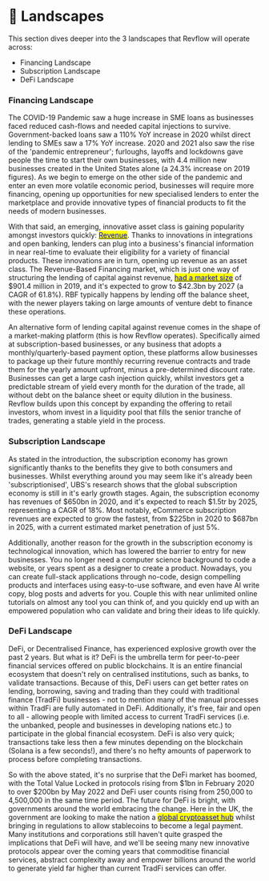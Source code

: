 # 🔎 Landscapes

This section dives deeper into the 3 landscapes that Revflow will operate across:

* Financing Landscape
* Subscription Landscape
* DeFi Landscape

### Financing Landscape

The COVID-19 Pandemic saw a huge increase in SME loans as businesses faced reduced cash-flows and needed capital injections to survive. Government-backed loans saw a 110% YoY increase in 2020 whilst direct lending to SMEs saw a 17% YoY increase. 2020 and 2021 also saw the rise of the 'pandemic entrepreneur'; furloughs, layoffs and lockdowns gave people the time to start their own businesses, with 4.4 million new businesses created in the United States alone (a 24.3% increase on 2019 figures). As we begin to emerge on the other side of the pandemic and enter an even more volatile economic period, businesses will require more financing, opening up opportunities for new specialised lenders to enter the marketplace and provide innovative types of financial products to fit the needs of modern businesses.&#x20;

With that said, an emerging, innovative asset class is gaining popularity amongst investors quickly: [<mark style="color:blue;">Revenue</mark>](https://www.institutionalinvestor.com/article/b1wh288400nrv0/How-a-New-Asset-Class-Is-Growing-Out-of-Subscription-Revenue). Thanks to innovations in integrations and open banking, lenders can plug into a business's financial information in near real-time to evaluate their eligibility for a variety of financial products. These innovations are in turn, opening up revenue as an asset class. The Revenue-Based Financing market, which is just one way of structuring the lending of capital against revenue, <mark style="color:blue;"></mark> [<mark style="color:blue;">had a market size</mark>](https://www.alliedmarketresearch.com/revenue-based-financing-market-A07537) of $901.4 million in 2019, and it's expected to grow to $42.3bn by 2027 (a CAGR of 61.8%). RBF typically happens by lending off the balance sheet, with the newer players taking on large amounts of venture debt to finance these operations.&#x20;

An alternative form of lending capital against revenue comes in the shape of a market-making platform (this is how Revflow operates). Specifically aimed at subscription-based businesses, or any business that adopts a monthly/quarterly-based payment option, these platforms allow businesses to package up their future monthly recurring revenue contracts and trade them for the yearly amount upfront, minus a pre-determined discount rate. Businesses can get a large cash injection quickly, whilst investors get a predictable stream of yield every month for the duration of the trade, all without debt on the balance sheet or equity dilution in the business. Revflow builds upon this concept by expanding the offering to retail investors, whom invest in a liquidity pool that fills the senior tranche of trades, generating a stable yield in the process.&#x20;

### Subscription Landscape

As stated in the introduction, the subscription economy has grown significantly thanks to the benefits they give to both consumers and businesses. Whilst everything around you may seem like it's already been 'subscriptionised', UBS's research shows that the global subscription economy is still in it's early growth stages. Again, the subscription economy has revenues of $650bn in 2020, and it's expected to reach $1.5tr by 2025, representing a CAGR of 18%. Most notably, eCommerce subscription revenues are expected to grow the fastest, from $225bn in 2020 to $687bn in 2025, with a current estimated market penetration of just 5%.&#x20;

Additionally, another reason for the growth in the subscription economy is technological innovation, which has lowered the barrier to entry for new businesses. You no longer need a computer science background to code a website, or years spent as a designer to create a product. Nowadays, you can create full-stack applications through no-code, design compelling products and interfaces using easy-to-use software, and even have AI write copy, blog posts and adverts for you. Couple this with near unlimited online tutorials on almost any tool you can think of, and you quickly end up with an empowered population who can validate and bring their ideas to life quickly.&#x20;

### DeFi Landscape

DeFi, or Decentralised Finance, has experienced explosive growth over the past 2 years. But what is it? DeFi is the umbrella term for peer-to-peer financial services offered on public blockchains. It is an entire financial ecosystem that doesn't rely on centralised institutions, such as banks, to validate transactions. Because of this, DeFi users can get better rates on lending, borrowing, saving and trading than they could with traditional finance (TradFi) businesses - not to mention many of the manual processes within TradFi are fully automated in DeFi. Additionally, it's free, fair and open to all - allowing people with limited access to current TradFi services (i.e. the unbanked, people and businesses in developing nations etc.) to participate in the global financial ecosystem. DeFi is also very quick; transactions take less then a few minutes depending on the blockchain (Solana is a few seconds!), and there's no hefty amounts of paperwork to process before completing transactions.&#x20;

So with the above stated, it's no surprise that the DeFi market has boomed, with the Total Value Locked in protocols rising from $1bn in February 2020 to over $200bn by May 2022 and DeFi user counts rising from 250,000 to 4,500,000 in the same time period. The future for DeFi is bright, with governments around the world embracing the change. Here in the UK, the government are looking to make the nation a [<mark style="color:blue;">global cryptoasset hub</mark>](https://www.gov.uk/government/news/government-sets-out-plan-to-make-uk-a-global-cryptoasset-technology-hub) <mark style="color:blue;"></mark> whilst bringing in regulations to allow stablecoins to become a legal payment. Many institutions and corporations still haven't quite grasped the implications that DeFi will have, and we'll be seeing many new innovative protocols appear over the coming years that commoditise financial services, abstract complexity away and empower billions around the world to generate yield far higher than current TradFi services can offer.&#x20;



